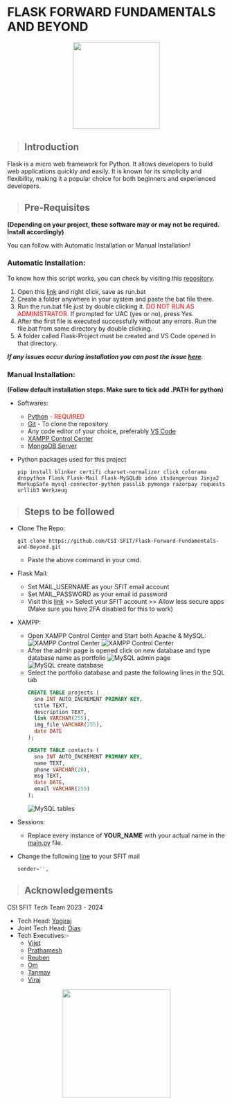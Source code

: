 # FLASK FORWARD FUNDAMENTALS AND BEYOND

<p align="center">
  <img src="static/assets/img.png" width="200" />
</p>

> ## Introduction

Flask is a micro web framework for Python. It allows developers to build web applications quickly and easily. It is known for its simplicity and flexibility, making it a popular choice for both beginners and experienced developers.

> ## Pre-Requisites

**(Depending on your project, these software may or may not be required. Install accordingly)**

You can follow with Automatic Installation or Manual Installation!

### Automatic Installation:

To know how this script works, you can check by visiting this [repository](https://github.com/Tetroner9/CSI).

1. Open this [link](https://raw.githubusercontent.com/Tetroner9/CSI/main/run.bat) and right click, save as run.bat
2. Create a folder anywhere in your system and paste the bat file there.
3. Run the run.bat file just by double clicking it. <span style="color:red">DO NOT RUN AS ADMINISTRATOR.</span>
If prompted for UAC (yes or no), press Yes.
4. After the first file is executed successfully without any errors. Run the file.bat from same directory by double clicking.
5. A folder called Flask-Project must be created and VS Code opened in that directory.

***If any issues occur during installation you can post the issue [here](https://github.com/Tetroner9/CSI/issues/new).***
### Manual Installation:

**(Follow default installation steps. Make sure to tick add .PATH for python)**

- Softwares:
  - <span style="color:red">[Python](https://www.python.org/ftp/python/3.12.2/python-3.12.2-amd64.exe) - REQUIRED</span>
  - [Git](https://github.com/git-for-windows/git/releases/download/v2.44.0.windows.1/Git-2.44.0-64-bit.exe) - To clone the repository
  - Any code editor of your choice, preferably [VS Code](https://code.visualstudio.com/docs/?dv=win64user)
  - [XAMPP Control Center](https://sourceforge.net/projects/xampp/files/latest/download)
  - [MongoDB Server](https://fastdl.mongodb.org/windows/mongodb-windows-x86_64-7.0.7-signed.msi)

 - Python packages used for this project
   ```shell
   pip install blinker certifi charset-normalizer click colorama dnspython Flask Flask-Mail Flask-MySQLdb idna itsdangerous Jinja2 MarkupSafe mysql-connector-python passlib pymongo razorpay requests urllib3 Werkzeug
   ```

> ## Steps to be followed

- Clone The Repo:
  ```shell
  git clone https://github.com/CSI-SFIT/Flask-Forward-Fundamentals-and-Beyond.git
  ```
  - Paste the above command in your cmd.

- Flask Mail:
  - Set MAIL_USERNAME as your SFIT email account
  - Set MAIL_PASSWORD as your email id password
  - Visit this [link](https://myaccount.google.com/lesssecureapps?pli=1) >> Select your SFIT account >> Allow less secure apps
  (Make sure you have 2FA disabled for this to work)

- XAMPP:
  - Open XAMPP Control Center and Start both Apache & MySQL:
  ![XAMPP Control Center](/screenshots/1.png)
  ![XAMPP Control Center](/screenshots/2.png)
  - After the admin page is opened click on new database and type database name as portfolio
  ![MySQL admin page](/screenshots/3.png)
  ![MySQL create database](/screenshots/4.png)
  - Select the portfolio database and paste the following lines in the SQL tab
      ```sql
      CREATE TABLE projects (
        sno INT AUTO_INCREMENT PRIMARY KEY,
        title TEXT,
        description TEXT,
        link VARCHAR(255),
        img_file VARCHAR(255),
        date DATE
      );

      CREATE TABLE contacts (
        sno INT AUTO_INCREMENT PRIMARY KEY,
        name TEXT,
        phone VARCHAR(20),
        msg TEXT,
        date DATE,
        email VARCHAR(255)
      );
      ```
    ![MySQL tables](/screenshots/5.png)

- Sessions:
  - Replace every instance of **YOUR_NAME** with your actual name in the [main.py](main.py) file.

- Change the following [line](https://github.com/CSI-SFIT/Flask-Forward-Fundamentals-and-Beyond/blob/bb0507ef0a22601b667a256cdecbecd35f121205/main.py#L48) to your SFIT mail
  ```python
  sender='',
  ```

> ## Acknowledgements

CSI SFIT Tech Team 2023 - 2024

- Tech Head: [Yogiraj](https://github.com/yogiiieee)
- Joint Tech Head: [Ojas]()
- Tech Executives:-
  - [Vijet](https://github.com/avogadronuggies)
  - [Prathamesh](https://github.com/PrathameshDesai0409)
  - [Reuben](https://github.com/ReubenMatrix)
  - [Om](https://github.com/Tetroner9)
  - [Tanmay](https://github.com/tannmayy14)
  - [Viraj]()

<p align="center">
  <a href="https://www.csi.sfit.ac.in/">
    <img src="static/assets/img_1.png" width="250" />
  </a>
</p>
